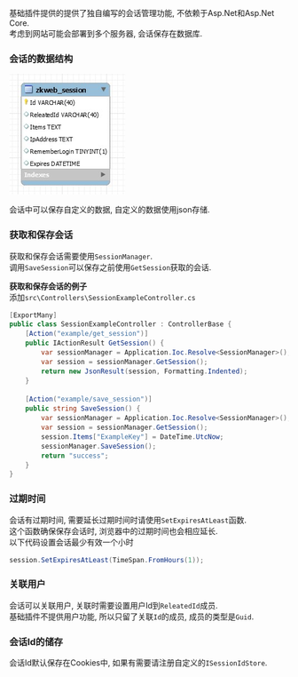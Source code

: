 基础插件提供的提供了独自编写的会话管理功能, 不依赖于Asp.Net和Asp.Net Core.<br/>
考虑到网站可能会部署到多个服务器, 会话保存在数据库.<br/>

### 会话的数据结构

![会话的ER图](../images/plugins/common.base.session.jpg)

会话中可以保存自定义的数据, 自定义的数据使用json存储.

### 获取和保存会话

获取和保存会话需要使用`SessionManager`.<br/>
调用`SaveSession`可以保存之前使用`GetSession`获取的会话.<br/>

**获取和保存会话的例子**<br/>
添加`src\Controllers\SessionExampleController.cs`<br/>
``` csharp
[ExportMany]
public class SessionExampleController : ControllerBase {
	[Action("example/get_session")]
	public IActionResult GetSession() {
		var sessionManager = Application.Ioc.Resolve<SessionManager>();
		var session = sessionManager.GetSession();
		return new JsonResult(session, Formatting.Indented);
	}

	[Action("example/save_session")]
	public string SaveSession() {
		var sessionManager = Application.Ioc.Resolve<SessionManager>();
		var session = sessionManager.GetSession();
		session.Items["ExampleKey"] = DateTime.UtcNow;
		sessionManager.SaveSession();
		return "success";
	}
}
```

### 过期时间

会话有过期时间, 需要延长过期时间时请使用`SetExpiresAtLeast`函数.<br/>
这个函数确保保存会话时, 浏览器中的过期时间也会相应延长.<br/>
以下代码设置会话最少有效一个小时<br/>
``` csharp
session.SetExpiresAtLeast(TimeSpan.FromHours(1));
```

### 关联用户

会话可以关联用户, 关联时需要设置用户Id到`ReleatedId`成员.<br/>
基础插件不提供用户功能, 所以只留了关联`Id`的成员, 成员的类型是`Guid`.<br/>

### 会话Id的储存

会话Id默认保存在Cookies中, 如果有需要请注册自定义的`ISessionIdStore`.

